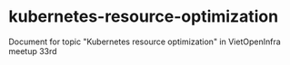 # kubernetes-resource-optimization
Document for topic "Kubernetes resource optimization" in VietOpenInfra meetup 33rd

